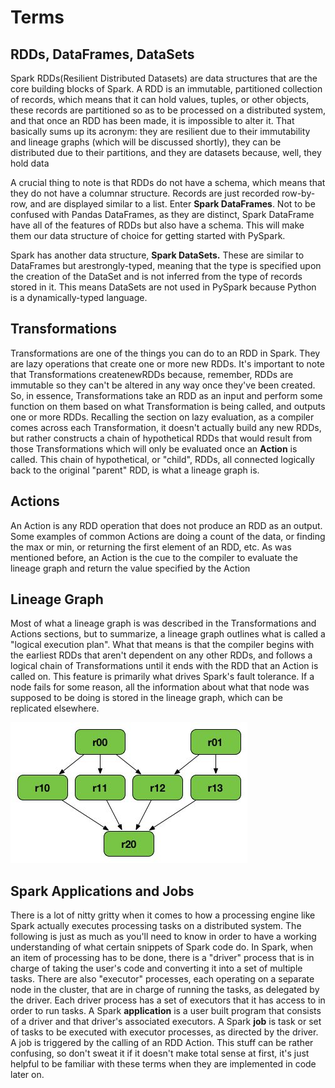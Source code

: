 # Terms

## RDDs, DataFrames, DataSets

Spark RDDs(Resilient Distributed Datasets) are data structures that are the core building blocks of Spark. A RDD is an immutable, partitioned collection of records, which means that it can hold values, tuples, or other objects, these records are partitioned so as to be processed on a distributed system, and that once an RDD has been made, it is impossible to alter it. That basically sums up its acronym: they are resilient due to their immutability and lineage graphs (which will be discussed shortly), they can be distributed due to their partitions, and they are datasets because, well, they hold data

A crucial thing to note is that RDDs do not have a schema, which means that they do not have a columnar structure. Records are just recorded row-by-row, and are displayed similar to a list. Enter **Spark DataFrames**. Not to be confused with Pandas DataFrames, as they are distinct, Spark DataFrame have all of the features of RDDs but also have a schema. This will make them our data structure of choice for getting started with PySpark.

Spark has another data structure, **Spark DataSets.** These are similar to DataFrames but arestrongly-typed, meaning that the type is specified upon the creation of the DataSet and is not inferred from the type of records stored in it. This means DataSets are not used in PySpark because Python is a dynamically-typed language.

## Transformations

Transformations are one of the things you can do to an RDD in Spark. They are lazy operations that create one or more new RDDs. It's important to note that Transformations createnewRDDs because, remember, RDDs are immutable so they can't be altered in any way once they've been created. So, in essence, Transformations take an RDD as an input and perform some function on them based on what Transformation is being called, and outputs one or more RDDs. Recalling the section on lazy evaluation, as a compiler comes across each Transformation, it doesn't actually build any new RDDs, but rather constructs a chain of hypothetical RDDs that would result from those Transformations which will only be evaluated once an **Action** is called. This chain of hypothetical, or "child", RDDs, all connected logically back to the original "parent" RDD, is what a lineage graph is.

## Actions

An Action is any RDD operation that does not produce an RDD as an output. Some examples of common Actions are doing a count of the data, or finding the max or min, or returning the first element of an RDD, etc. As was mentioned before, an Action is the cue to the compiler to evaluate the lineage graph and return the value specified by the Action

## Lineage Graph

Most of what a lineage graph is was described in the Transformations and Actions sections, but to summarize, a lineage graph outlines what is called a "logical execution plan". What that means is that the compiler begins with the earliest RDDs that aren't dependent on any other RDDs, and follows a logical chain of Transformations until it ends with the RDD that an Action is called on. This feature is primarily what drives Spark's fault tolerance. If a node fails for some reason, all the information about what that node was supposed to be doing is stored in the lineage graph, which can be replicated elsewhere.

![image](../../../media/Technologies-Apache-Terms-image1.jpg)

## Spark Applications and Jobs

There is a lot of nitty gritty when it comes to how a processing engine like Spark actually executes processing tasks on a distributed system. The following is just as much as you'll need to know in order to have a working understanding of what certain snippets of Spark code do. In Spark, when an item of processing has to be done, there is a "driver" process that is in charge of taking the user's code and converting it into a set of multiple tasks. There are also "executor" processes, each operating on a separate node in the cluster, that are in charge of running the tasks, as delegated by the driver. Each driver process has a set of executors that it has access to in order to run tasks. A Spark **application** is a user built program that consists of a driver and that driver's associated executors. A Spark **job** is task or set of tasks to be executed with executor processes, as directed by the driver. A job is triggered by the calling of an RDD Action. This stuff can be rather confusing, so don't sweat it if it doesn't make total sense at first, it's just helpful to be familiar with these terms when they are implemented in code later on.
